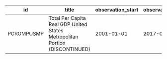| id         | title                                                                       | observation_start   | observation_end   |
|------------|-----------------------------------------------------------------------------|---------------------|-------------------|
| PCRGMPUSMP | Total Per Capita Real GDP United States Metropolitan Portion (DISCONTINUED) | 2001-01-01          | 2017-01-01        |